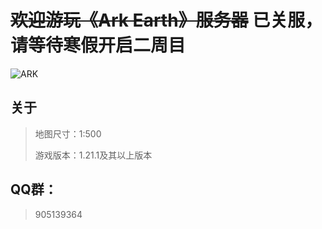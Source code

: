 # **~~欢迎游玩《Ark Earth》服务器~~** 已关服，请等待寒假开启二周目 <!-- {docsify-ignore-all} -->

![ARK](https://img-cdn.yvmou.cn/pigo/202412161851116.png)


## 关于

> 地图尺寸：1:500
>
> 游戏版本：1.21.1及其以上版本

## QQ群：

> 905139364



